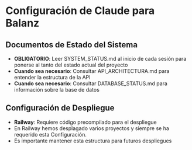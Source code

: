 # Configuración de Claude para Balanz

## Documentos de Estado del Sistema
- **OBLIGATORIO**: Leer SYSTEM_STATUS.md al inicio de cada sesión para ponerse al tanto del estado actual del proyecto
- **Cuando sea necesario**: Consultar API_ARCHITECTURA.md para entender la estructura de la API
- **Cuando sea necesario**: Consultar DATABASE_STATUS.md para información sobre la base de datos

## Configuración de Despliegue
- **Railway**: Requiere código precompilado para el despliegue
- En Railway hemos desplagado varios proyectos y siempre se ha requerido esta Configuración.
- Es importante mantener esta estructura para futuros despliegues